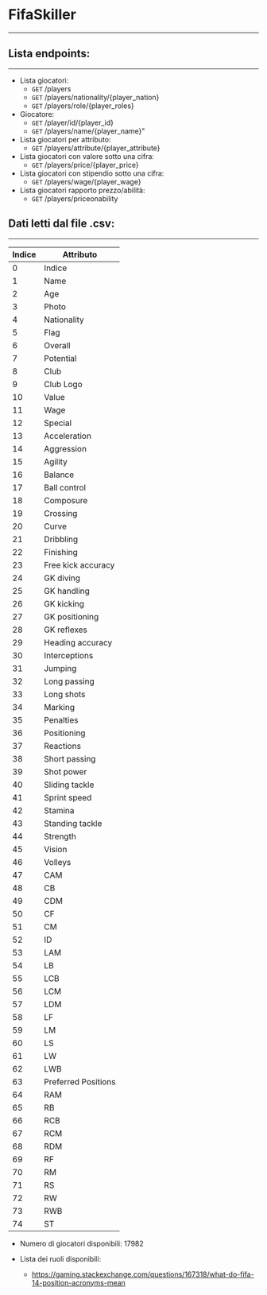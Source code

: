 # FifaSkiller
***

## Lista endpoints:
***


* Lista giocatori:
    *  `GET` /players
    *  `GET` /players/nationality/{player_nation}
    *  `GET` /players/role/{player_roles}
* Giocatore:
    *  `GET` /player/id/{player_id}
    *  `GET` /players/name/{player_name}"
* Lista giocatori per attributo:
    *  `GET` /players/attribute/{player_attribute}
* Lista giocatori con valore sotto una cifra:
    *  `GET` /players/price/{player_price}
* Lista giocatori con stipendio sotto una cifra:
    *  `GET` /players/wage/{player_wage}
* Lista giocatori rapporto prezzo/abilità:
    *  `GET` /players/priceonability

## Dati letti dal file .csv:
***


| Indice | Attributo |
| ------------- | ------------- |
|0|Indice|
|1|Name|
|2|Age|
|3|Photo|
|4|Nationality|   
|5|Flag|
|6|Overall|
|7|Potential|
|8|Club|
|9|Club Logo|
|10|Value|
|11|Wage|
|12|Special|
|13|Acceleration|
|14|Aggression|    
|15|Agility|
|16|Balance|
|17|Ball control|
|18|Composure|
|19|Crossing|    
|20|Curve|
|21|Dribbling|
|22|Finishing|
|23|Free kick accuracy|
|24|GK diving| 
|25|GK handling|
|26|GK kicking|
|27|GK positioning|
|28|GK reflexes|    
|29|Heading accuracy|
|30|Interceptions|
|31|Jumping|
|32|Long passing|   
|33|Long shots|
|34|Marking|
|35|Penalties|
|36|Positioning|    
|37|Reactions|
|38|Short passing|
|39|Shot power|
|40|Sliding tackle|    
|41|Sprint speed|
|42|Stamina|
|43|Standing tackle|
|44|Strength|
|45|Vision|
|46|Volleys|
|47|CAM|
|48|CB|
|49|CDM|
|50|CF|
|51|CM|
|52|ID|
|53|LAM|    
|54|LB|
|55|LCB|
|56|LCM|
|57|LDM|
|58|LF|
|59|LM|
|60|LS|
|61|LW|
|62|LWB|
|63|Preferred Positions|
|64|RAM|
|65|RB|
|66|RCB|
|67|RCM|
|68|RDM|
|69|RF|
|70|RM|
|71|RS|
|72|RW|
|73|RWB|
|74|ST|
 
* Numero di giocatori disponibili: 17982

* Lista dei ruoli disponibili:
    * https://gaming.stackexchange.com/questions/167318/what-do-fifa-14-position-acronyms-mean
